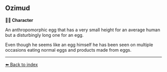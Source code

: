 ## Ozimud

**🧙‍♂️ Character**

An anthropomorphic egg that has a very small height for an average human but a disturbingly long one for an egg.

Even though he seems like an egg himself he has been seen on multiple occasions eating normal eggs and products made from eggs.


----------
[⬅️ Back to index](../refs/index.md)